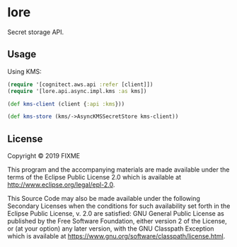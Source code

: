 # lore

Secret storage API.

## Usage

Using KMS:

```clojure
(require '[cognitect.aws.api :refer [client]])
(require '[lore.api.async.impl.kms :as kms])

(def kms-client (client {:api :kms}))

(def kms-store (kms/->AsyncKMSSecretStore kms-client))
```

## License

Copyright © 2019 FIXME

This program and the accompanying materials are made available under the
terms of the Eclipse Public License 2.0 which is available at
http://www.eclipse.org/legal/epl-2.0.

This Source Code may also be made available under the following Secondary
Licenses when the conditions for such availability set forth in the Eclipse
Public License, v. 2.0 are satisfied: GNU General Public License as published by
the Free Software Foundation, either version 2 of the License, or (at your
option) any later version, with the GNU Classpath Exception which is available
at https://www.gnu.org/software/classpath/license.html.
